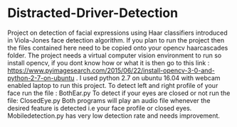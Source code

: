 # Distracted-Driver-Detection
Project on detection of facial expressions using Haar classifiers introduced in Viola-Jones face detection algorithm.
If you plan to run the project then the files contained here need to be copied onto your opencv haarcascades folder. The project needs a virtual computer vision environment to run so install opencv, if you dont know how or what it is then go to this link : https://www.pyimagesearch.com/2015/06/22/install-opencv-3-0-and-python-2-7-on-ubuntu . I used python 2.7 on ubuntu 16.04 with webcam enabled laptop to run this project.
To detect left and right profile of your face run the file : BothEar.py
To detect if your eyes are closed or not run the file: ClosedEye.py
Both programs will play an audio file whenever the desired feature is detected i.e your face profile or closed eyes.
Mobiledetection.py has very low detection rate and needs improvement.
